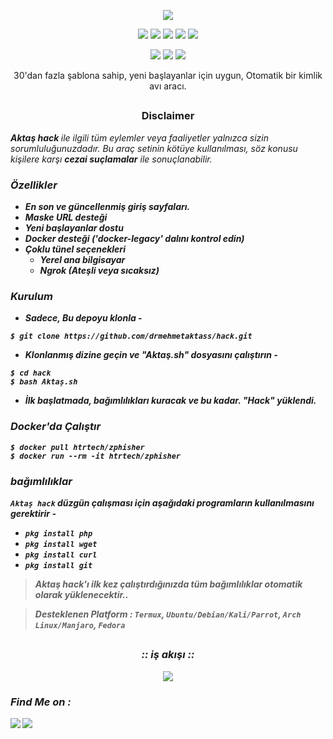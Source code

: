 <!-- Aktaş -->

<p align="center">
  <img src="https://telegra.ph/file/9b0be2f7365db61cb3615.jpg">
</p>

<p align="center">
  <img src="https://img.shields.io/badge/Version-2.2-green?style=for-the-badge">
  <img src="https://img.shields.io/github/license/drmehmetaktass/hack?style=for-the-badge">
  <img src="https://img.shields.io/github/stars/drmehmetaktass/hack?style=for-the-badge">
  <img src="https://img.shields.io/github/issues/drmehmetaktass/hack?color=red&style=for-the-badge">
  <img src="https://img.shields.io/github/forks/drmehmetaktass/hack?color=teal&style=for-the-badge">
</p>

<p align="center">
  <img src="https://img.shields.io/badge/Mehmet-Aktaş-cyan?style=flat-square">
  <img src="https://img.shields.io/badge/açık%20kodmu-evet-cyan?style=flat-square">
  <img src="https://img.shields.io/badge/Yazılı%20In-Bash-cyan?style=flat-square">
</p>

<p align="center">30'dan fazla şablona sahip, yeni başlayanlar için uygun, Otomatik bir kimlik avı aracı.</p>

##

<h3><p align="center">Disclaimer</p></h3>

<i><b>Aktaş hack </b> ile ilgili tüm eylemler veya faaliyetler yalnızca sizin sorumluluğunuzdadır. Bu araç setinin kötüye kullanılması, söz konusu kişilere karşı <b>cezai suçlamalar</b> ile sonuçlanabilir. <b>

### Özellikler

- En son ve güncellenmiş giriş sayfaları.
- Maske URL desteği
- Yeni başlayanlar dostu
- Docker desteği ('docker-legacy' dalını kontrol edin)
- Çoklu tünel seçenekleri
  - Yerel ana bilgisayar
  - Ngrok (Ateşli veya sıcaksız)


### Kurulum

- Sadece, Bu depoyu klonla -
```
$ git clone https://github.com/drmehmetaktass/hack.git
```

- Klonlanmış dizine geçin ve "Aktaş.sh" dosyasını çalıştırın -
```
$ cd hack
$ bash Aktaş.sh
```

- İlk başlatmada, bağımlılıkları kuracak ve bu kadar. "Hack" yüklendi.

### Docker'da Çalıştır
```
$ docker pull htrtech/zphisher
$ docker run --rm -it htrtech/zphisher
```

### bağımlılıklar 

**`Aktaş hack`** düzgün çalışması için aşağıdaki programların kullanılmasını gerektirir - 
- `pkg install php`
- `pkg install wget`
- `pkg install curl`
- `pkg install git`

> Aktaş hack'ı ilk kez çalıştırdığınızda tüm bağımlılıklar otomatik olarak yüklenecektir..

> Desteklenen Platform : **`Termux`**, **`Ubuntu/Debian/Kali/Parrot`**, **`Arch Linux/Manjaro`**, **`Fedora`**

##

<h3 align="center">
:: iş akışı ::
</h3>
<p align="center">
<img src="https://telegra.ph/file/6490bf2848cdfaed21e09.jpg"/>
</p>



### Find Me on :
<p align="left">
  <a href="https://github.com/drmehmetaktass" target="_blank"><img src="https://img.shields.io/badge/Github-Mehmet--Aktaş-green?style=for-the-badge&logo=github"></a>
  <a href="https://www.instagram.com/Dr.mehmetaktass" target="_blank"><img src="https://img.shields.io/badge/IG-%40dr.mehmetaktass-red?style=for-the-badge&logo=instagram"></a>

</p>

